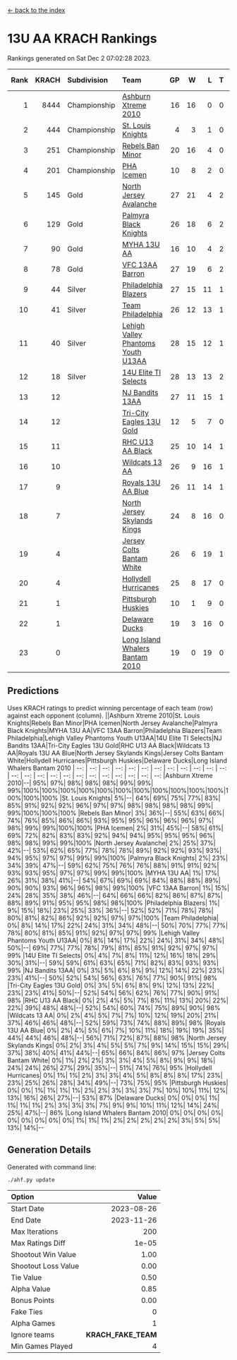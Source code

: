 [<- back to the index](readme.md)
# 13U AA KRACH Rankings
Rankings generated on Sat Dec  2 07:02:28 2023.

Rank|KRACH|Subdivision|Team|GP|W|L|T|OTW|OTL|SoS|Exp Wins|Win Diff
---:|---:|:---|:---|---:|---:|---:|---:|---:|---:|---:|---:|---:
1|8444|Championship|[Ashburn Xtreme 2010](https://gamesheetstats.com/seasons/3659/teams/140527/schedule)|16|16|0|0|0|0|95|16.8|-0.0
2|444|Championship|[St. Louis Knights](https://gamesheetstats.com/seasons/3659/teams/143323/schedule)|4|3|1|0|0|0|1710|3.8|-0.0
3|251|Championship|[Rebels Ban Minor](https://gamesheetstats.com/seasons/3659/teams/140539/schedule)|20|16|4|0|0|0|842|16.9|0.0
4|201|Championship|[PHA Icemen](https://gamesheetstats.com/seasons/3659/teams/143321/schedule)|10|8|2|0|2|0|66|8.9|0.0
5|145|Gold|[North Jersey Avalanche](https://gamesheetstats.com/seasons/3659/teams/140535/schedule)|27|21|4|2|0|0|338|22.9|0.0
6|129|Gold|[Palmyra Black Knights](https://gamesheetstats.com/seasons/3659/teams/140537/schedule)|26|18|6|2|2|0|671|19.9|0.0
7|90|Gold|[MYHA 13U AA](https://gamesheetstats.com/seasons/3659/teams/140533/schedule)|16|10|4|2|1|0|66|11.9|0.0
8|78|Gold|[VFC 13AA Barron](https://gamesheetstats.com/seasons/3659/teams/140544/schedule)|27|19|6|2|2|2|46|20.9|0.0
9|44|Silver|[Philadelphia Blazers](https://gamesheetstats.com/seasons/3659/teams/140538/schedule)|27|15|11|1|3|2|651|16.4|0.0
10|41|Silver|[Team Philadelphia](https://gamesheetstats.com/seasons/3659/teams/140542/schedule)|26|12|13|1|0|1|688|13.4|0.0
11|40|Silver|[Lehigh Valley Phantoms Youth U13AA](https://gamesheetstats.com/seasons/3659/teams/140531/schedule)|28|15|12|1|0|3|345|16.4|0.0
12|18|Silver|[14U Elite TI Selects](https://gamesheetstats.com/seasons/3659/teams/140526/schedule)|28|13|13|2|1|1|616|14.9|0.0
13|12||[NJ Bandits 13AA](https://gamesheetstats.com/seasons/3659/teams/140534/schedule)|27|11|15|1|2|2|350|12.4|0.0
14|12||[Tri-City Eagles 13U Gold](https://gamesheetstats.com/seasons/3659/teams/140543/schedule)|12|5|7|0|1|1|41|5.9|0.0
15|11||[RHC U13 AA Black](https://gamesheetstats.com/seasons/3659/teams/140540/schedule)|25|10|14|1|0|0|44|11.4|0.0
16|10||[Wildcats 13 AA](https://gamesheetstats.com/seasons/3659/teams/140545/schedule)|26|9|16|1|0|0|50|10.4|0.0
17|9||[Royals 13U AA Blue](https://gamesheetstats.com/seasons/3659/teams/140541/schedule)|26|11|14|1|0|1|46|12.4|0.0
18|7||[North Jersey Skylands Kings](https://gamesheetstats.com/seasons/3659/teams/140536/schedule)|24|8|16|0|1|0|57|8.9|0.0
19|4||[Jersey Colts Bantam White](https://gamesheetstats.com/seasons/3659/teams/140530/schedule)|26|6|19|1|0|1|50|7.4|0.0
20|4||[Hollydell Hurricanes](https://gamesheetstats.com/seasons/3659/teams/140529/schedule)|25|8|17|0|1|0|364|8.9|0.0
21|1||[Pittsburgh Huskies](https://gamesheetstats.com/seasons/3659/teams/149413/schedule)|10|1|9|0|0|1|848|1.9|0.0
22|1||[Delaware Ducks](https://gamesheetstats.com/seasons/3659/teams/140528/schedule)|19|3|16|0|0|1|28|3.9|0.0
23|0||[Long Island Whalers Bantam 2010](https://gamesheetstats.com/seasons/3659/teams/140532/schedule)|19|0|19|0|0|0|43|0.9|0.0

## Predictions
Uses KRACH ratings to predict winning percentage of each team (row) against each opponent (column).
||Ashburn Xtreme 2010|St. Louis Knights|Rebels Ban Minor|PHA Icemen|North Jersey Avalanche|Palmyra Black Knights|MYHA 13U AA|VFC 13AA Barron|Philadelphia Blazers|Team Philadelphia|Lehigh Valley Phantoms Youth U13AA|14U Elite TI Selects|NJ Bandits 13AA|Tri-City Eagles 13U Gold|RHC U13 AA Black|Wildcats 13 AA|Royals 13U AA Blue|North Jersey Skylands Kings|Jersey Colts Bantam White|Hollydell Hurricanes|Pittsburgh Huskies|Delaware Ducks|Long Island Whalers Bantam 2010
| --: | --: | --: | --: | --: | --: | --: | --: | --: | --: | --: | --: | --: | --: | --: | --: | --: | --: | --: | --: | --: | --: | --: | --: 
|Ashburn Xtreme 2010|--| 95%| 97%| 98%| 98%| 98%| 99%| 99%| 99%|100%|100%|100%|100%|100%|100%|100%|100%|100%|100%|100%|100%|100%|100%
|St. Louis Knights|  5%|--| 64%| 69%| 75%| 77%| 83%| 85%| 91%| 92%| 92%| 96%| 97%| 97%| 98%| 98%| 98%| 98%| 99%| 99%|100%|100%|100%
|Rebels Ban Minor|  3%| 36%|--| 55%| 63%| 66%| 74%| 76%| 85%| 86%| 86%| 93%| 95%| 95%| 96%| 96%| 96%| 97%| 98%| 99%| 99%|100%|100%
|PHA Icemen|  2%| 31%| 45%|--| 58%| 61%| 69%| 72%| 82%| 83%| 83%| 92%| 94%| 94%| 95%| 95%| 95%| 96%| 98%| 98%| 99%| 99%|100%
|North Jersey Avalanche|  2%| 25%| 37%| 42%|--| 53%| 62%| 65%| 77%| 78%| 78%| 89%| 92%| 92%| 93%| 93%| 94%| 95%| 97%| 97%| 99%| 99%|100%
|Palmyra Black Knights|  2%| 23%| 34%| 39%| 47%|--| 59%| 62%| 75%| 76%| 76%| 88%| 91%| 91%| 92%| 93%| 93%| 95%| 97%| 97%| 99%| 99%|100%
|MYHA 13U AA|  1%| 17%| 26%| 31%| 38%| 41%|--| 54%| 67%| 69%| 69%| 84%| 88%| 88%| 89%| 90%| 90%| 93%| 96%| 96%| 98%| 99%|100%
|VFC 13AA Barron|  1%| 15%| 24%| 28%| 35%| 38%| 46%|--| 64%| 66%| 66%| 82%| 86%| 87%| 87%| 88%| 89%| 91%| 95%| 95%| 98%| 98%|100%
|Philadelphia Blazers|  1%|  9%| 15%| 18%| 23%| 25%| 33%| 36%|--| 52%| 52%| 71%| 78%| 78%| 80%| 81%| 82%| 86%| 92%| 92%| 97%| 97%|100%
|Team Philadelphia|  0%|  8%| 14%| 17%| 22%| 24%| 31%| 34%| 48%|--| 50%| 70%| 77%| 77%| 78%| 80%| 81%| 85%| 91%| 92%| 97%| 97%| 99%
|Lehigh Valley Phantoms Youth U13AA|  0%|  8%| 14%| 17%| 22%| 24%| 31%| 34%| 48%| 50%|--| 69%| 77%| 77%| 78%| 79%| 81%| 85%| 91%| 92%| 97%| 97%| 99%
|14U Elite TI Selects|  0%|  4%|  7%|  8%| 11%| 12%| 16%| 18%| 29%| 30%| 31%|--| 59%| 59%| 61%| 63%| 65%| 71%| 82%| 83%| 93%| 93%| 99%
|NJ Bandits 13AA|  0%|  3%|  5%|  6%|  8%|  9%| 12%| 14%| 22%| 23%| 23%| 41%|--| 50%| 52%| 54%| 56%| 63%| 76%| 77%| 90%| 91%| 98%
|Tri-City Eagles 13U Gold|  0%|  3%|  5%|  6%|  8%|  9%| 12%| 13%| 22%| 23%| 23%| 41%| 50%|--| 52%| 54%| 56%| 62%| 76%| 77%| 90%| 91%| 98%
|RHC U13 AA Black|  0%|  2%|  4%|  5%|  7%|  8%| 11%| 13%| 20%| 22%| 22%| 39%| 48%| 48%|--| 52%| 54%| 60%| 74%| 75%| 89%| 90%| 98%
|Wildcats 13 AA|  0%|  2%|  4%|  5%|  7%|  7%| 10%| 12%| 19%| 20%| 21%| 37%| 46%| 46%| 48%|--| 52%| 59%| 73%| 74%| 88%| 89%| 98%
|Royals 13U AA Blue|  0%|  2%|  4%|  5%|  6%|  7%| 10%| 11%| 18%| 19%| 19%| 35%| 44%| 44%| 46%| 48%|--| 56%| 71%| 72%| 87%| 88%| 98%
|North Jersey Skylands Kings|  0%|  2%|  3%|  4%|  5%|  5%|  7%|  9%| 14%| 15%| 15%| 29%| 37%| 38%| 40%| 41%| 44%|--| 65%| 66%| 84%| 86%| 97%
|Jersey Colts Bantam White|  0%|  1%|  2%|  2%|  3%|  3%|  4%|  5%|  8%|  9%|  9%| 18%| 24%| 24%| 26%| 27%| 29%| 35%|--| 51%| 74%| 76%| 95%
|Hollydell Hurricanes|  0%|  1%|  1%|  2%|  3%|  3%|  4%|  5%|  8%|  8%|  8%| 17%| 23%| 23%| 25%| 26%| 28%| 34%| 49%|--| 73%| 75%| 95%
|Pittsburgh Huskies|  0%|  0%|  1%|  1%|  1%|  1%|  2%|  2%|  3%|  3%|  3%|  7%| 10%| 10%| 11%| 12%| 13%| 16%| 26%| 27%|--| 53%| 87%
|Delaware Ducks|  0%|  0%|  0%|  1%|  1%|  1%|  1%|  2%|  3%|  3%|  3%|  7%|  9%|  9%| 10%| 11%| 12%| 14%| 24%| 25%| 47%|--| 86%
|Long Island Whalers Bantam 2010|  0%|  0%|  0%|  0%|  0%|  0%|  0%|  0%|  0%|  1%|  1%|  1%|  2%|  2%|  2%|  2%|  2%|  3%|  5%|  5%| 13%| 14%|--

## Generation Details

Generated with command line:
```
./ahf.py update
```

| Option | Value |
| :----- | ----: |
| Start Date | 2023-08-26 |
| End Date | 2023-11-26 |
| Max Iterations | 200 |
| Max Ratings Diff | 1e-05 |
| Shootout Win Value | 1.00 |
| Shootout Loss Value | 0.00 |
| Tie Value | 0.50 |
| Alpha Value | 0.85 |
| Bonus Points | 0.00 |
| Fake Ties | 0 |
| Alpha Games | 1 |
| Ignore teams | __KRACH_FAKE_TEAM__ |
| Min Games Played | 4 |

